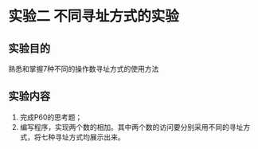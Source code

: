 # 实验二 不同寻址方式的实验
## 实验目的
熟悉和掌握7种不同的操作数寻址方式的使用方法
## 实验内容
1. 完成P60的思考题；
2. 编写程序，实现两个数的相加。其中两个数的访问要分别采用不同的寻址方式，将七种寻址方式均展示出来。